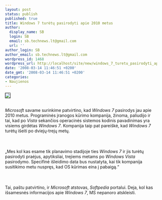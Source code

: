 ```yaml
---
layout: post
status: publish
published: true
title: Windows 7 turėtų pasirodyti apie 2010 metus
author:
  display_name: SB
  login: SB
  email: sb.technews.lt@gmail.com
  url: ''
author_login: SB
author_email: sb.technews.lt@gmail.com
wordpress_id: 1468
wordpress_url: http://localhost/site/new/windows_7_turetu_pasirodyti_apie_2010_metus/
date: '2008-03-14 11:46:51 +0200'
date_gmt: '2008-03-14 11:46:51 +0200'
categories:
- Naujienos
---
```

<div class="imgright"><img src="http://img442.imageshack.us/img442/1234/windowsdo4.jpg" border="1"></div>
<p><br><i>Microsoft</i> savame surinkime patvirtino, kad <i>Windows 7</i> pasirodys jau apie 2010 metus. Programinės įranogos kūrimo kompanija, žinoma, paliudijo ir tai, kad po <i>Vista</i> sekančios operacinės sistemos kodinis pavadinimas yra visiems girdėtas <i>Windows 7</i>. Kompanija taip pat pareiškė, kad <i>Windows 7</i> turėtų išeiti po dviejų-trejų metų.<br />
<br><br />
<br>„Mes kol kas esame tik planavimo stadijoje ties <i>Windows 7</i> ir jis turėtų pasirodyti praėjus, apytiksliai, trejiems metams po <i>Windows Vista</i> pasirodymo. Specifinė išleidimo data bus nustatyta, kai tik kompanija susitikimo metu nuspręs, kad OS kūrimas eina į pabaigą.“<br />
<br><br />
<br>Tai, paštu patvirtino, ir <i>Microsoft</i> atstovas, <i>Softpedia</i> portalui. Deja, kol kas išsamesnės informacijos apie <i>Windows 7</i>, MS nepanoro atskleisti.<br />
<br></p>
